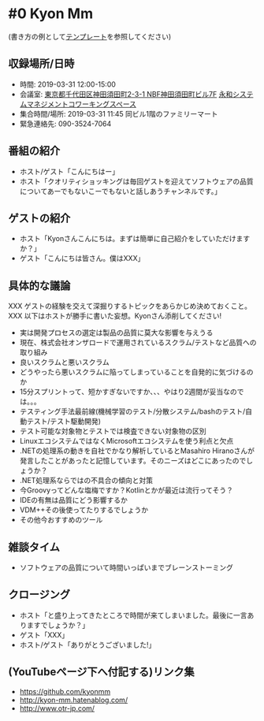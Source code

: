 # #0 Kyon Mm

(書き方の例として[テンプレート](../../template/README.md)を参照してください)

## 収録場所/日時

* 時間: 2019-03-31 12:00-15:00
* 会議室: [東京都千代田区神田須田町2-3-1 NBF神田須田町ビル7F](https://goo.gl/maps/8R75fjgvfrG2) [永和システムマネジメントコワーキングスペース](https://www.esm.co.jp/coworking/)
* 集合時間/場所: 2019-03-31 11:45 同ビル1階のファミリーマート
* 緊急連絡先: 090-3524-7064

## 番組の紹介

* ホスト/ゲスト「こんにちはー」
* ホスト「クオリティショッキングは毎回ゲストを迎えてソフトウェアの品質についてあーでもないこーでもないと話しあうチャンネルです。」

## ゲストの紹介

* ホスト「Kyonさんこんにちは。まずは簡単に自己紹介をしていただけますか？」
* ゲスト「こんにちは皆さん。僕はXXX」

## 具体的な議論

XXX ゲストの経験を交えて深掘りするトピックをあらかじめ決めておくこと。
XXX 以下はホストが勝手に書いた妄想。Kyonさん添削してください!

* 実は開発プロセスの選定は製品の品質に莫大な影響を与えうる
* 現在、株式会社オンザロードで運用されているスクラム/テストなど品質への取り組み
* 良いスクラムと悪いスクラム
* どうやったら悪いスクラムに陥ってしまっていることを自発的に気づけるのか
* 15分スプリントって、短かすぎないですか、、、やはり2週間が妥当なのでは。。。
* テスティング手法最前線(機械学習のテスト/分散システム/bashのテスト/自動テスト/テスト駆動開発)
* テスト可能な対象物とテストでは検査できない対象物の区別
* LinuxエコシステムではなくMicrosoftエコシステムを使う利点と欠点
* .NETの処理系の動きを自社でかなり解析しているとMasahiro Hiranoさんが発言したことがあったと記憶しています。そのニーズはどこにあったのでしょうか？
* .NET処理系ならではの不具合の傾向と対策
* 今Groovyってどんな塩梅ですか？Kotlinとかが最近は流行ってそう？
* IDEの有無は品質にどう影響するか
* VDM++その後使ってたりするでしょうか
* その他今おすすめのツール

## 雑談タイム

* ソフトウェアの品質について時間いっぱいまでブレーンストーミング

## クロージング

* ホスト「と盛り上ってきたところで時間が来てしまいました。最後に一言ありますでしょうか？」
* ゲスト「XXX」
* ホスト/ゲスト「ありがとうございました!」

## (YouTubeページ下へ付記する)リンク集

* https://github.com/kyonmm
* http://kyon-mm.hatenablog.com/
* http://www.otr-jp.com/
